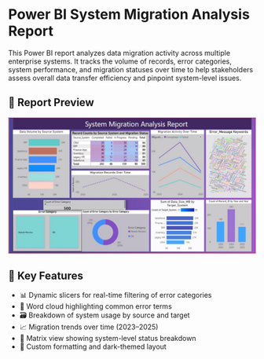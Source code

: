 # Power BI System Migration Analysis Report

This Power BI report analyzes data migration activity across multiple enterprise systems. It tracks the volume of records, error categories, system performance, and migration statuses over time to help stakeholders assess overall data transfer efficiency and pinpoint system-level issues.
## 📸 Report Preview

![Dashboard](PBI%20-%20Data%20Migration%20Project.JPG)
## 🧩 Key Features

- 📊 Dynamic slicers for real-time filtering of error categories  
- 🧠 Word cloud highlighting common error terms  
- 🗃️ Breakdown of system usage by source and target  
- 📈 Migration trends over time (2023–2025)  
- 🎯 Matrix view showing system-level status breakdown  
- 🎨 Custom formatting and dark-themed layout  
